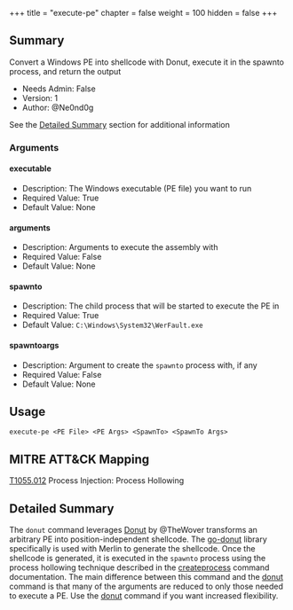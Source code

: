 +++
title = "execute-pe"
chapter = false
weight = 100
hidden = false
+++

## Summary

Convert a Windows PE into shellcode with Donut, execute it in the spawnto process, and return the output

- Needs Admin: False
- Version: 1
- Author: @Ne0nd0g

See the [Detailed Summary](#detailed-summary) section for additional information

### Arguments

#### executable

- Description: The Windows executable (PE file) you want to run
- Required Value: True
- Default Value: None

#### arguments

- Description: Arguments to execute the assembly with
- Required Value: False
- Default Value: None

#### spawnto

- Description: The child process that will be started to execute the PE in
- Required Value: True
- Default Value: `C:\Windows\System32\WerFault.exe`

#### spawntoargs

- Description: Argument to create the `spawnto` process with, if any
- Required Value: False
- Default Value: None

## Usage

```
execute-pe <PE File> <PE Args> <SpawnTo> <SpawnTo Args>
```

## MITRE ATT&CK Mapping

[T1055.012](https://attack.mitre.org/techniques/T1055/012/) Process Injection: Process Hollowing

## Detailed Summary

The `donut` command leverages [Donut](https://github.com/TheWover/donut) by @TheWover transforms an arbitrary PE
into position-independent shellcode.
The [go-donut](https://github.com/Binject/go-donut) library specifically is used with Merlin to generate the shellcode.
Once the shellcode is generated, it is executed in the `spawnto` process using the process hollowing technique described
in the [createprocess](./../createprocess) command documentation. The main difference between this command and the
[donut](./../donut) command is that many of the arguments are reduced to only those needed to execute a PE.
Use the [donut](./../donut) command if you want increased flexibility.
